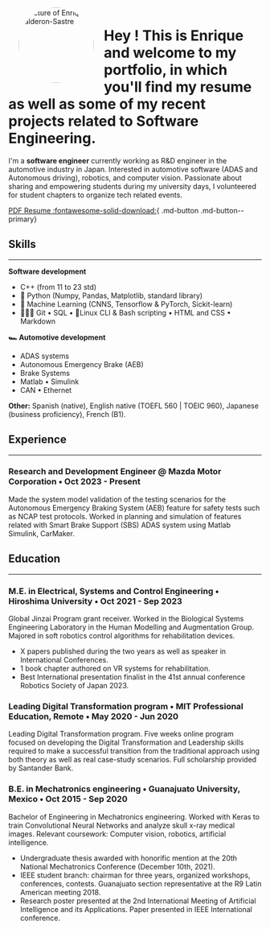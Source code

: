 <img alt="Picture of Enrique Calderon-Sastre" height="150px" width="150px"  src="https://media.licdn.com/dms/image/v2/D5603AQF0f6imWL_MZA/profile-displayphoto-shrink_800_800/profile-displayphoto-shrink_800_800/0/1719557555336?e=1729123200&v=beta&t=K8ufKI4L6NNB4KqW1g7p_wuOpoaWvdAnUWSj9KRxZAY" align="left" hspace="20px" style="border-radius: 50%;">

# Hey ! This is Enrique and welcome to my portfolio, in which you'll find my resume as well as some of my recent projects related to Software Engineering. 

<p>
I'm a <b>software engineer</b> currently working as R&D engineer in the automotive industry in Japan. Interested in automotive software (ADAS and Autonomous driving), robotics, and computer vision. Passionate about sharing and empowering students during my university days, I volunteered for student chapters to organize tech related events. 
</p>

[PDF Resume :fontawesome-solid-download:](https://drive.google.com/file/d/1C1Ag2yblmY1eCf9KK_1wazmsP2e8xIIj/view?usp=sharing){ .md-button .md-button--primary}

## **Skills**
------------------------------------
**Software development** 
<ul>
<li>C++ (from 11 to 23 std)</li> 
<li> 🐍 Python (Numpy, Pandas, Matplotlib, standard library)</li> 
<li> 🤖 Machine Learning (CNNS, Tensorflow & PyTorch, Sickit-learn) </li> 
<li> 🧑🏻‍💻 Git • SQL • 🐧Linux CLI & Bash scripting • HTML and CSS • Markdown</li>
</ul>

**🏎️ Automotive development** 
<ul>
<li> ADAS systems</li> 
<li> Autonomous Emergency Brake (AEB)</li> 
<li> Brake Systems </li> 
<li> Matlab • Simulink </li> 
<li> CAN • Ethernet  </li>
</ul>

**Other:**
Spanish (native), English native (TOEFL 560 | TOEIC 960), Japanese (business proficiency), French (B1).

## **Experience**
--------------------------------
### Research and Development Engineer @ Mazda Motor Corporation  • Oct 2023 - Present
Made the system model validation of the testing scenarios for the Autonomous Emergency Braking System (AEB) feature for safety tests such as NCAP test protocols. Worked in planning and simulation of features related with Smart Brake Support (SBS) ADAS system using Matlab Simulink, CarMaker.

## **Education**
------------------------------------
### M.E. in Electrical, Systems and Control Engineering • Hiroshima University • Oct 2021 - Sep 2023
Global Jinzai Program grant receiver. Worked in the Biological Systems Engineering Laboratory in the Human Modelling and Augmentation Group. Majored in soft robotics control algorithms for rehabilitation devices.

* X papers published during the two years as well as speaker in International Conferences.
* 1 book chapter authored on VR systems for rehabilitation.
* Best International presentation finalist in the 41st annual conference Robotics Society of Japan 2023.

### Leading Digital Transformation program • MIT Professional Education, Remote • May 2020 - Jun 2020
Leading Digital Transformation program. Five weeks online program focused on developing the Digital Transformation and Leadership skills required to make a successful transition from the traditional approach using both theory as well as real case-study scenarios. Full scholarship provided by Santander Bank.

### B.E. in Mechatronics engineering • Guanajuato University, Mexico • Oct 2015 - Sep 2020
Bachelor of Engineering in Mechatronics engineering. Worked with Keras to train Convolutional Neural Networks and analyze skull x-ray medical images. Relevant coursework: Computer vision, robotics, artificial intelligence. 

* Undergraduate thesis awarded with honorific mention at the 20th National Mechatronics Conference (December 10th, 2021).
* IEEE student branch: chairman for three years, organized workshops, conferences, contests. Guanajuato section representative at the R9 Latin American meeting 2018.
* Research poster presented at the 2nd International Meeting of Artificial Intelligence and its Applications. Paper presented in IEEE International conference. 